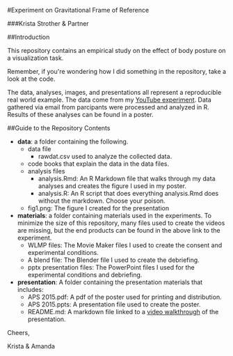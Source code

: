 #Experiment on Gravitational Frame of Reference

###Krista Strother & Partner

##Introduction

This repository contains an empirical study on the effect of body posture on a visualization task. 

Remember, if you're wondering how I did something in the repository, take a look
at the code.

The data, analyses, images, and presentations all represent a reproducible real
world example. The data come from my
[YouTube experiment](https://www.youtube.com/watch?v=i9-Vqo_O--o). Data gathered via email from parcipants were processed and analyzed in R. Results of these analyses can be found in a poster.

##Guide to the Repository Contents
* **data**: a folder containing the following.
    * data file
        * rawdat.csv used to analyze the collected data.
    * code books that explain the data in the data files.
    * analysis files
        * analysis.Rmd: An R Markdown file that walks through my data analyses and creates the figure I used in my poster.
        * analysis.R: An R script that does everything analysis.Rmd does without the markdown. Choose your poison.
    * fig1.png: The figure I created for the presentation
* **materials**: a folder containing materials used in the experiments. To minimize the size of this repository, many files used to create the videos are missing, but the end products can be found in the above link to the experiment.
    * WLMP files: The Movie Maker files I used to create the consent and experimental conditions.
    * A blend file: The Blender file I used to create the debriefing.
    * pptx presentation files: The PowerPoint files I used for the
    experimental conditions and debriefing.
* **presentation**: A folder containing the presentation materials that includes:
    * APS 2015.pdf: A pdf of the poster used for printing and distribution.
    * APS 2015.ppts: A presentation file used to create the poster.
    * README.md: A markdown file linked to a 
    [video walkthrough](https://) of the presentation.

Cheers,

Krista & Amanda